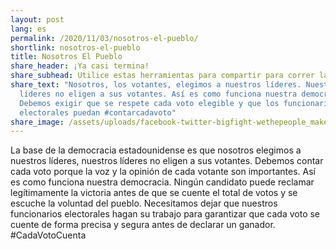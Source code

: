 ```yaml
---
layout: post
lang: es
permalink: /2020/11/03/nosotros-el-pueblo/
shortlink: nosotros-el-pueblo
title: Nosotros El Pueblo
share_header: ¡Ya casi termina!
share_subhead: Utilice estas herramientas para compartir para correr la voz
share_text: "Nosotros, los votantes, elegimos a nuestros líderes. Nuestros
  líderes no eligen a sus votantes. Así es como funciona nuestra democracia.
  Debemos exigir que se respete cada voto elegible y que los funcionarios
  electorales puedan #contarcadavoto"
share_image: /assets/uploads/facebook-twitter-bigfight-wethepeople_makeacopy.png
---
```

La base de la democracia estadounidense es que nosotros elegimos a nuestros líderes, nuestros líderes no eligen a sus votantes. Debemos contar cada voto porque la voz y la opinión de cada votante son importantes. Así es como funciona nuestra democracia. Ningún candidato puede reclamar legítimamente la victoria antes de que se cuente el total de votos y se escuche la voluntad del pueblo. Necesitamos dejar que nuestros funcionarios electorales hagan su trabajo para garantizar que cada voto se cuente de forma precisa y segura antes de declarar un ganador. #CadaVotoCuenta